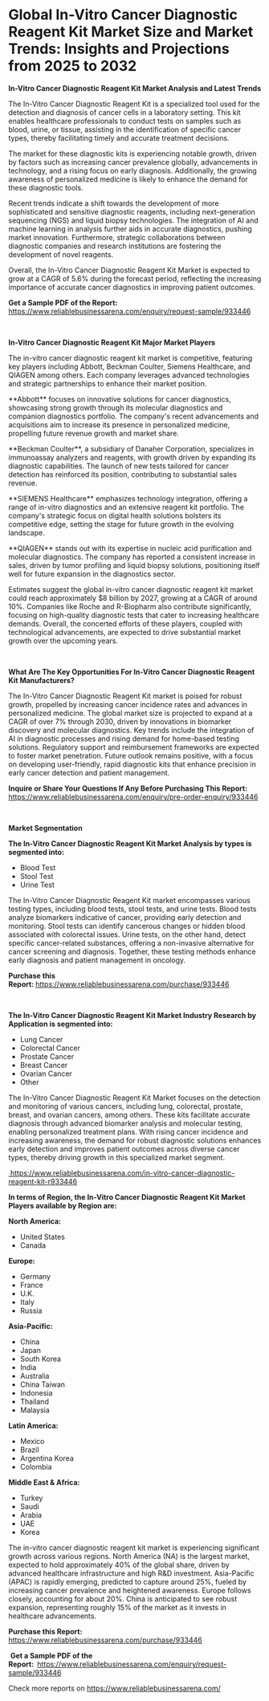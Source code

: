 <p><h1>Global In-Vitro Cancer Diagnostic Reagent Kit Market Size and Market Trends: Insights and Projections from 2025 to 2032</h1></p><p><strong>In-Vitro Cancer Diagnostic Reagent Kit Market Analysis and Latest Trends</strong></p>
<p><p>The In-Vitro Cancer Diagnostic Reagent Kit is a specialized tool used for the detection and diagnosis of cancer cells in a laboratory setting. This kit enables healthcare professionals to conduct tests on samples such as blood, urine, or tissue, assisting in the identification of specific cancer types, thereby facilitating timely and accurate treatment decisions. </p><p>The market for these diagnostic kits is experiencing notable growth, driven by factors such as increasing cancer prevalence globally, advancements in technology, and a rising focus on early diagnosis. Additionally, the growing awareness of personalized medicine is likely to enhance the demand for these diagnostic tools. </p><p>Recent trends indicate a shift towards the development of more sophisticated and sensitive diagnostic reagents, including next-generation sequencing (NGS) and liquid biopsy technologies. The integration of AI and machine learning in analysis further aids in accurate diagnostics, pushing market innovation. Furthermore, strategic collaborations between diagnostic companies and research institutions are fostering the development of novel reagents.</p><p>Overall, the In-Vitro Cancer Diagnostic Reagent Kit Market is expected to grow at a CAGR of 5.6% during the forecast period, reflecting the increasing importance of accurate cancer diagnostics in improving patient outcomes.</p></p>
<p><strong>Get a Sample PDF of the Report:&nbsp;</strong> <a href="https://www.reliablebusinessarena.com/enquiry/request-sample/933446?utm_campaign=2800&utm_medium=2&utm_source=Github&utm_content=ia&utm_term=04032025&utm_id=in-vitro-cancer-diagnostic-reagent-kit">https://www.reliablebusinessarena.com/enquiry/request-sample/933446</a></p>
<p>&nbsp;</p>
<p><strong>In-Vitro Cancer Diagnostic Reagent Kit Major Market Players</strong></p>
<p><p>The in-vitro cancer diagnostic reagent kit market is competitive, featuring key players including Abbott, Beckman Coulter, Siemens Healthcare, and QIAGEN among others. Each company leverages advanced technologies and strategic partnerships to enhance their market position.</p><p>**Abbott** focuses on innovative solutions for cancer diagnostics, showcasing strong growth through its molecular diagnostics and companion diagnostics portfolio. The company's recent advancements and acquisitions aim to increase its presence in personalized medicine, propelling future revenue growth and market share.</p><p>**Beckman Coulter**, a subsidiary of Danaher Corporation, specializes in immunoassay analyzers and reagents, with growth driven by expanding its diagnostic capabilities. The launch of new tests tailored for cancer detection has reinforced its position, contributing to substantial sales revenue.</p><p>**SIEMENS Healthcare** emphasizes technology integration, offering a range of in-vitro diagnostics and an extensive reagent kit portfolio. The company's strategic focus on digital health solutions bolsters its competitive edge, setting the stage for future growth in the evolving landscape.</p><p>**QIAGEN** stands out with its expertise in nucleic acid purification and molecular diagnostics. The company has reported a consistent increase in sales, driven by tumor profiling and liquid biopsy solutions, positioning itself well for future expansion in the diagnostics sector.</p><p>Estimates suggest the global in-vitro cancer diagnostic reagent kit market could reach approximately $8 billion by 2027, growing at a CAGR of around 10%. Companies like Roche and R-Biopharm also contribute significantly, focusing on high-quality diagnostic tests that cater to increasing healthcare demands. Overall, the concerted efforts of these players, coupled with technological advancements, are expected to drive substantial market growth over the upcoming years.</p></p>
<p>&nbsp;</p>
<p><strong>What Are The Key Opportunities For In-Vitro Cancer Diagnostic Reagent Kit Manufacturers?</strong></p>
<p><p>The In-Vitro Cancer Diagnostic Reagent Kit market is poised for robust growth, propelled by increasing cancer incidence rates and advances in personalized medicine. The global market size is projected to expand at a CAGR of over 7% through 2030, driven by innovations in biomarker discovery and molecular diagnostics. Key trends include the integration of AI in diagnostic processes and rising demand for home-based testing solutions. Regulatory support and reimbursement frameworks are expected to foster market penetration. Future outlook remains positive, with a focus on developing user-friendly, rapid diagnostic kits that enhance precision in early cancer detection and patient management.</p></p>
<p><strong>Inquire or Share Your Questions If Any Before Purchasing This Report:</strong> <a href="https://www.reliablebusinessarena.com/enquiry/pre-order-enquiry/933446?utm_campaign=2800&utm_medium=2&utm_source=Github&utm_content=ia&utm_term=04032025&utm_id=in-vitro-cancer-diagnostic-reagent-kit">https://www.reliablebusinessarena.com/enquiry/pre-order-enquiry/933446</a></p>
<p>&nbsp;</p>
<p><strong>Market Segmentation</strong></p>
<p><strong>The In-Vitro Cancer Diagnostic Reagent Kit Market Analysis by types is segmented into:</strong></p>
<p><ul><li>Blood Test</li><li>Stool Test</li><li>Urine Test</li></ul></p>
<p><p>The In-Vitro Cancer Diagnostic Reagent Kit market encompasses various testing types, including blood tests, stool tests, and urine tests. Blood tests analyze biomarkers indicative of cancer, providing early detection and monitoring. Stool tests can identify cancerous changes or hidden blood associated with colorectal issues. Urine tests, on the other hand, detect specific cancer-related substances, offering a non-invasive alternative for cancer screening and diagnosis. Together, these testing methods enhance early diagnosis and patient management in oncology.</p></p>
<p><strong>Purchase this Report:&nbsp;</strong><a href="https://www.reliablebusinessarena.com/purchase/933446?utm_campaign=2800&utm_medium=2&utm_source=Github&utm_content=ia&utm_term=04032025&utm_id=in-vitro-cancer-diagnostic-reagent-kit">https://www.reliablebusinessarena.com/purchase/933446</a></p>
<p>&nbsp;</p>
<p><strong>The In-Vitro Cancer Diagnostic Reagent Kit Market Industry Research by Application is segmented into:</strong></p>
<p><ul><li>Lung Cancer</li><li>Colorectal Cancer</li><li>Prostate Cancer</li><li>Breast Cancer</li><li>Ovarian Cancer</li><li>Other</li></ul></p>
<p><p>The In-Vitro Cancer Diagnostic Reagent Kit Market focuses on the detection and monitoring of various cancers, including lung, colorectal, prostate, breast, and ovarian cancers, among others. These kits facilitate accurate diagnosis through advanced biomarker analysis and molecular testing, enabling personalized treatment plans. With rising cancer incidence and increasing awareness, the demand for robust diagnostic solutions enhances early detection and improves patient outcomes across diverse cancer types, thereby driving growth in this specialized market segment.</p></p>
<p><a href="https://www.reliablebusinessarena.com/in-vitro-cancer-diagnostic-reagent-kit-r933446?utm_campaign=2800&utm_medium=2&utm_source=Github&utm_content=ia&utm_term=04032025&utm_id=in-vitro-cancer-diagnostic-reagent-kit">&nbsp;https://www.reliablebusinessarena.com/in-vitro-cancer-diagnostic-reagent-kit-r933446</a></p>
<p><strong>In terms of Region, the In-Vitro Cancer Diagnostic Reagent Kit Market Players available by Region are:</strong></p>
<p>
    <p> <strong> North America: </strong>
        <ul>
            <li>United States</li>
            <li>Canada</li>
        </ul>
        </p> 
    <p> <strong> Europe: </strong>
        <ul>
            <li>Germany</li>
            <li>France</li>
            <li>U.K.</li>
            <li>Italy</li>
            <li>Russia</li>
        </ul>
        </p> 
    <p> <strong> Asia-Pacific: </strong>
        <ul>
            <li>China</li>
            <li>Japan</li>
            <li>South Korea</li>
            <li>India</li>
            <li>Australia</li>
            <li>China Taiwan</li>
            <li>Indonesia</li>
            <li>Thailand</li>
            <li>Malaysia</li>
        </ul>
        </p> 
    <p> <strong> Latin America: </strong>
        <ul>
            <li>Mexico</li>
            <li>Brazil</li>
            <li>Argentina Korea</li>
            <li>Colombia</li>
        </ul>
        </p> 
    <p> <strong> Middle East & Africa: </strong>
        <ul>
            <li>Turkey</li>
            <li>Saudi</li>
            <li>Arabia</li>
            <li>UAE</li>
            <li>Korea</li>
        </ul>
    </p>
    </p>
<p><p>The in-vitro cancer diagnostic reagent kit market is experiencing significant growth across various regions. North America (NA) is the largest market, expected to hold approximately 40% of the global share, driven by advanced healthcare infrastructure and high R&D investment. Asia-Pacific (APAC) is rapidly emerging, predicted to capture around 25%, fueled by increasing cancer prevalence and heightened awareness. Europe follows closely, accounting for about 20%. China is anticipated to see robust expansion, representing roughly 15% of the market as it invests in healthcare advancements.</p></p>
<p><strong>Purchase this Report: </strong><a href="https://www.reliablebusinessarena.com/purchase/933446?utm_campaign=2800&utm_medium=2&utm_source=Github&utm_content=ia&utm_term=04032025&utm_id=in-vitro-cancer-diagnostic-reagent-kit">https://www.reliablebusinessarena.com/purchase/933446</a></p>
<p>&nbsp;<strong>Get a Sample PDF of the Report:&nbsp;&nbsp;</strong><a href="https://www.reliablebusinessarena.com/enquiry/request-sample/933446?utm_campaign=2800&utm_medium=2&utm_source=Github&utm_content=ia&utm_term=04032025&utm_id=in-vitro-cancer-diagnostic-reagent-kit">https://www.reliablebusinessarena.com/enquiry/request-sample/933446</a></p>
<p><strong></strong></p>
<p>Check more reports on <a href="https://www.reliablebusinessarena.com/?utm_campaign=2800&utm_medium=2&utm_source=Github&utm_content=ia&utm_term=04032025&utm_id=in-vitro-cancer-diagnostic-reagent-kit">https://www.reliablebusinessarena.com/</a></p>